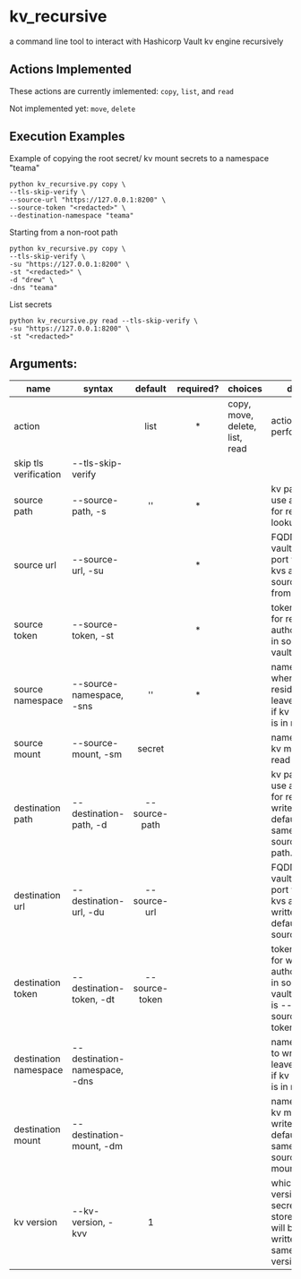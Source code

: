 # kv_recursive
a command line tool to interact with Hashicorp Vault kv engine recursively

## Actions Implemented

These actions are currently imlemented: `copy`, `list`, and `read`

Not implemented yet: `move`, `delete`

## Execution Examples

Example of copying the root secret/ kv mount secrets to a namespace "teama"
```
python kv_recursive.py copy \
--tls-skip-verify \
--source-url "https://127.0.0.1:8200" \
--source-token "<redacted>" \
--destination-namespace "teama"
```

Starting from a non-root path
```
python kv_recursive.py copy \
--tls-skip-verify \
-su "https://127.0.0.1:8200" \
-st "<redacted>" \
-d "drew" \
-dns "teama"
```

List secrets
```
python kv_recursive.py read --tls-skip-verify \
-su "https://127.0.0.1:8200" \
-st "<redacted>" 
```

## Arguments:

| name                  | syntax                        |     default    | required? | choices                        | desc.                                                                          |
|-----------------------|-------------------------------|:--------------:|:---------:|--------------------------------|--------------------------------------------------------------------------------|
| action                |                               |      list      |     *     | copy, move, delete, list, read | action to perform                                                              |
| skip tls verification | --tls-skip-verify             |                |           |                                |                                                                                |
| source path           | --source-path, -s             |       ''       |     *     |                                | kv path to use as root for recursion lookup                                    |
| source url            | --source-url, -su             |                |     *     |                                | FQDN of vault url with port where kvs are sourced from                         |
| source token          | --source-token, -st           |                |     *     |                                | token used for read authorization in source vault                              |
| source namespace      | --source-namespace, -sns      |       ''       |     *     |                                | namespace where kv resides. leave empty if kv mount is in root                 |
| source mount          | --source-mount, -sm           |     secret     |           |                                | name of the kv mount to read from                                              |
| destination path      | --destination-path, -d        |  --source-path |           |                                | kv path to use as root for recursion write. defaults to same as --source-path. |
| destination url       | --destination-url, -du        |  --source-url  |           |                                | FQDN of vault url with port where kvs are written to. default is --source-url  |
| destination token     | --destination-token, -dt      | --source-token |           |                                | token used for write authorization in source vault. default is --source-token  |
| destination namespace | --destination-namespace, -dns |                |           |                                | namespace to write kvs. leave empty if kv mount is in root                     |
| destination mount     | --destination-mount, -dm      |                |           |                                | name of the kv mount to write to. default is same as --source-mount            |
| kv version            | --kv-version, -kvv            |        1       |           |                                | which kv version secrets are stored as. will be written using same version     |

